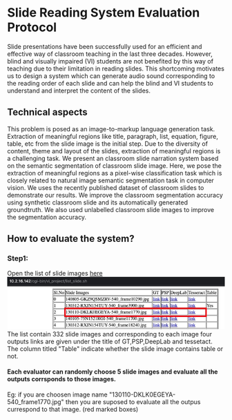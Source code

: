 # Slide Reading System Evaluation Protocol
Slide presentations have been successfully used for an efficient and effective way of classroom teaching in the last three decades. However, blind and visually impaired (VI) students are not benefited by this way of teaching due to their limitation in reading slides. This shortcoming motivates us to design a system which can generate audio sound corresponding to the reading order of each slide and can help the blind and VI students to understand and interpret the content of the slides. 
## Technical aspects
This problem is posed as an image-to-markup language generation task. Extraction of meaningful regions like title, paragraph, list, equation, figure, table, etc from the slide image is the initial step. Due to the diversity of content, theme and layout of the slides, extraction of meaningful regions is a challenging task. We present an classroom slide narration system based on the semantic segmentation of classroom slide image. Here, we pose the extraction of meaningful regions as a pixel-wise classification task which is closely related to natural image semantic segmentation task in computer vision. 
We uses the recently published dataset of classroom slides to demonstrate our results. We improve the classroom segmentation accuracy using synthetic classroom slide and its automatically generated groundtruth.  We also used unlabelled classroom slide images to improve the segmentation accuracy.

## How to evaluate the system?
### Step1:
Open the list of slide images [here](http://10.2.16.142/cgi-bin/vi_project/list_slide.sh)
![table](tableLists1.jpg)<br/>
The list contain 332 slide images and corresponding to each image four outputs links are given under the title of GT,PSP,DeepLab and tessetact. The column titled "Table" indicate whether the slide image contains table or not.<br/>
#### Each evaluator can randomly choose 5 slide images and evaluate all the outputs corrsponds to those images.
Eg: if you are choosen image name "130110-DKLK0EGEYA-540_frame1770.jpg" then you are suposed to evaluate all the outpus currespond to that image. (red marked boxes) 



